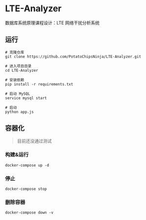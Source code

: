 # LTE-Analyzer
数据库系统原理课程设计：LTE 网络干扰分析系统

## 运行
``` shell
# 克隆仓库
git clone https://github.com/PotatoChipsNinja/LTE-Analyzer.git

# 进入项目目录
cd LTE-Analyzer

# 安装依赖
pip install -r requirements.txt

# 启动 MySQL
service mysql start

# 启动
python app.js
```

## 容器化
> 目前还没通过测试

### 构建&运行
```
docker-compose up -d
```

### 停止
```
docker-compose stop
```

### 删除容器
```
docker-compose down -v
```